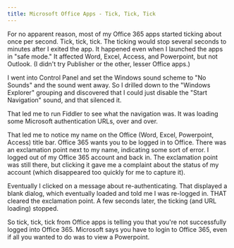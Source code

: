 ```yaml
---
title: Microsoft Office Apps - Tick, Tick, Tick
---
```


For no apparent reason, most of my Office 365 apps started ticking about once per second.  Tick, tick, tick.  The ticking would stop several seconds to minutes after I exited the app.  It happened even when I launched the apps in "safe mode."  It affected Word, Excel, Access, and Powerpoint, but not Outlook.  (I didn't try Publisher or the other, lesser Office apps.)

I went into Control Panel and set the Windows sound scheme to "No Sounds" and the sound went away.  So I drilled down to the "Windows Explorer" grouping and discovered that I could just disable the "Start Navigation" sound, and that silenced it.

That led me to run Fiddler to see what the navigation was.  It was loading some Microsoft authentication URLs, over and over.

That led me to notice my name on the Office (Word, Excel, Powerpoint, Access) title bar.  Office 365 wants you to be logged in to Office.  There was an exclamation point next to my name, indicating some sort of error.  I logged out of my Office 365 account and back in.  The exclamation point was still there, but clicking it gave me a complaint about the status of my account (which disappeared too quickly for me to capture it).

Eventually I clicked on a message about re-authenticating.  That displayed a blank dialog, which eventually loaded and told me I was re-logged in.  THAT cleared the exclamation point.  A few seconds later, the ticking (and URL loading) stopped.

So tick, tick, tick from Office apps is telling you that you're not successfully logged into Office 365.  Microsoft says you have to login to Office 365, even if all you wanted to do was to view a Powerpoint.
